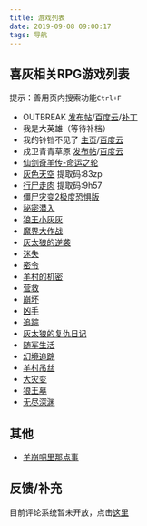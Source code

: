 ```yaml
---
title: 游戏列表
date: 2019-09-08 09:00:17
tags: 导航
---
```

## 喜灰相关RPG游戏列表
提示：善用页内搜索功能`Ctrl+F`
* OUTBREAK [发布帖](https://tieba.baidu.com/p/5651998040)/[百度云](https://pan.baidu.com/s/1d4LKooaxKBs6G8Lv-cRBeg)/[补丁](https://pan.baidu.com/s/19Xl76o_LO7JsE_aR_eiztQ)
* 我是大英雄（等待补档）
* 我的铃铛不见了 [主页](http://mybelllost.lofter.com/)/[百度云](https://pan.baidu.com/s/1boNLf8z#list/path=%2F)
* 戍卫青青草原 [发布帖](https://tieba.baidu.com/p/4332460951)/[百度云](https://pan.baidu.com/s/1gezz5Qz)
* [仙剑奇羊传-命运之轮](http://pan.baidu.com/share/link?shareid=1113332529&uk=1325588050)
* [灰色天空](http://pan.baidu.com/s/11oJJzMUu5KaXskFYCKZD2A) 提取码:83zp
* [行尸走肉](http://pan.baidu.com/s/1S8xIRTeYtu2dOTWhR0d4Vw) 提取码:9h57
* [僵尸灾变2极度恐惧版](http://www.paopaoche.net/danji/35058.html)
* [秘密潜入](https://pan.baidu.com/share/link?shareid=4978&uk=2349275271)
* [狼王小灰灰](http://www.kuaihou.com/youxi/83133.html)
* [魔界大作战](http://www.kuaihou.com/game/8221.html)
* [灰太狼的逆袭](http://pan.baidu.com/share/link?shareid=422221&uk=2063760628)
* [迷失](http://pan.baidu.com/share/link?shareid=763916343&uk=3995001946)
* [密令](http://pan.baidu.com/s/1gdoSatX)
* [羊村的机密](http://pan.baidu.com/share/link?uk=4179534757&shareid=2750039758)
* [营救](http://pan.baidu.com/s/1dDy1exj)
* [崩坏](http://pan.baidu.com/s/1gWrnC)
* [凶手](http://pan.baidu.com/s/1hqkO7Gw)
* [追踪](http://pan.baidu.com/s/1c0ENqEk)
* [灰太狼的复仇日记](http://pan.baidu.com/s/1bnAfacZ)
* [随军生活](http://pan.baidu.com/s/1bneWJs7)
* [幻境追踪](http://pan.baidu.com/s/1FzSCN)
* [羊村吊丝](http://pan.baidu.com/s/1jJyV0)
* [大灾变](http://pan.baidu.com/s/1sjAYssH)
* [狼王墓](http://yun.baidu.com/s/1boVS7s7)
* [无尽深渊](http://pan.baidu.com/share/link?shareid=2428743689&uk=4013797381)

## 其他
* [羊崩吧里那点事](http://pan.baidu.com/s/1qWKzvje)

## 反馈/补充

目前评论系统暂未开放，点击[这里](https://tieba.baidu.com/p/5677721987?pn=2)